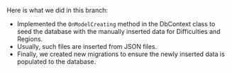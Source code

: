 Here is what we did in this branch:

- Implemented the `OnModelCreating` method in the DbContext class to seed the database with the manually inserted data for Difficulties and Regions.
- Usually, such files are inserted from JSON files.
- Finally, we created new migrations to ensure the newly inserted data is populated to the database.